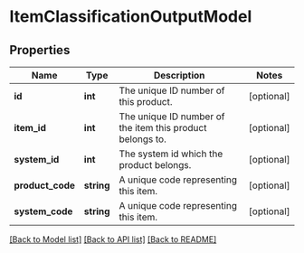 # ItemClassificationOutputModel

## Properties
Name | Type | Description | Notes
------------ | ------------- | ------------- | -------------
**id** | **int** | The unique ID number of this product. | [optional] 
**item_id** | **int** | The unique ID number of the item this product belongs to. | [optional] 
**system_id** | **int** | The system id which the product belongs. | [optional] 
**product_code** | **string** | A unique code representing this item. | [optional] 
**system_code** | **string** | A unique code representing this item. | [optional] 

[[Back to Model list]](../README.md#documentation-for-models) [[Back to API list]](../README.md#documentation-for-api-endpoints) [[Back to README]](../README.md)


